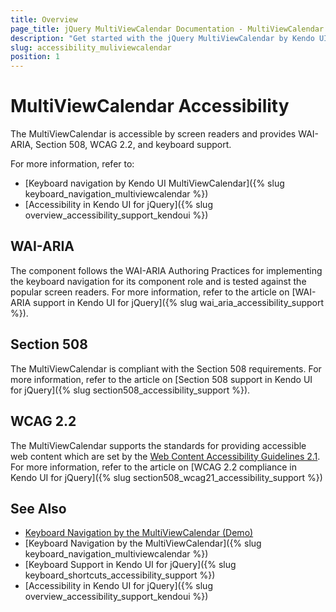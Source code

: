 ```yaml
---
title: Overview
page_title: jQuery MultiViewCalendar Documentation - MultiViewCalendar Accessibility
description: "Get started with the jQuery MultiViewCalendar by Kendo UI and learn about its accessibility support for WAI-ARIA, Section 508, and WCAG 2.2."
slug: accessibility_muliviewcalendar
position: 1
---
```


# MultiViewCalendar Accessibility

The MultiViewCalendar is accessible by screen readers and provides WAI-ARIA, Section 508, WCAG 2.2, and keyboard support.

For more information, refer to:
* [Keyboard navigation by Kendo UI MultiViewCalendar]({% slug keyboard_navigation_multiviewcalendar %})
* [Accessibility in Kendo UI for jQuery]({% slug overview_accessibility_support_kendoui %})

## WAI-ARIA

The component follows the WAI-ARIA Authoring Practices for implementing the keyboard navigation for its component role and is tested against the popular screen readers. For more information, refer to the article on [WAI-ARIA support in Kendo UI for jQuery]({% slug wai_aria_accessibility_support %}).

## Section 508

The MultiViewCalendar is compliant with the Section 508 requirements. For more information, refer to the article on [Section 508 support in Kendo UI for jQuery]({% slug section508_accessibility_support %}).

## WCAG 2.2

The MultiViewCalendar supports the standards for providing accessible web content which are set by the [Web Content Accessibility Guidelines 2.1](https://www.w3.org/TR/WCAG/). For more information, refer to the article on [WCAG 2.2 compliance in Kendo UI for jQuery]({% slug section508_wcag21_accessibility_support %})

## See Also

* [Keyboard Navigation by the MultiViewCalendar (Demo)](https://demos.telerik.com/kendo-ui/multiviewcalendar/keyboard-navigation)
* [Keyboard Navigation by the MultiViewCalendar]({% slug keyboard_navigation_multiviewcalendar %})
* [Keyboard Support in Kendo UI for jQuery]({% slug keyboard_shortcuts_accessibility_support %})
* [Accessibility in Kendo UI for jQuery]({% slug overview_accessibility_support_kendoui %})
